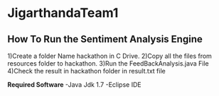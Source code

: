 # JigarthandaTeam1




****How To Run the Sentiment Analysis Engine****
------------------------------------------------------------------------------------------------------------------
1)Create  a folder Name hackathon in C Drive.
2)Copy all the files from resources folder to hackathon.
3)Run the FeedBackAnalysis.java File
4)Check the result in hackathon folder in result.txt file


**Required Software**
-Java Jdk 1.7
-Eclipse IDE

